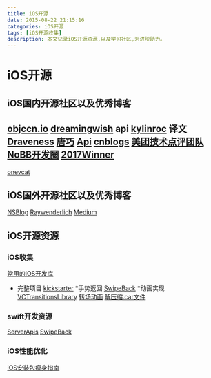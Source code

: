 ```yaml
---
title: iOS开源
date: 2015-08-22 21:15:16
categories: iOS开源
tags: [iOS开源收集]
description: 本文记录iOS开源资源,以及学习社区,为进阶助力。
---
```

# iOS开源
## iOS国内开源社区以及优秀博客
[objccn.io](https://objccn.io)
[dreamingwish](http://www.dreamingwish.com/) api
[kylinroc](http://kylinroc.github.io/)   译文
[Draveness](https://draveness.me/)
[唐巧](http://blog.devtang.com/)
[Api](http://www.dreamingwish.com/article/gcd-practice-io-race.html)
[cnblogs](http://www.cnblogs.com/kenshincui/)
[美团技术点评团队](https://tech.meituan.com)
[NoBB开发圈](http://bbs.thankbabe.com/)
[2017Winner](https://github.com/blog/2483-game-off-2017-winners)
----------

[onevcat](https://onev.cat/zh/)

## iOS国外开源社区以及优秀博客
[NSBlog](https://www.mikeash.com/pyblog/)
[Raywenderlich](https://www.raywenderlich.com/)
[Medium](https://medium.com)
	
## iOS开源资源
### iOS收集
[常用的iOS开发库](https://github.com/darren90/iOS_Gather)
* 完整项目
[kickstarter](https://github.com/kickstarter/ios-oss/tree/ios-11)
*手势返回
[SwipeBack](https://github.com/devxoul/SwipeBack)
*动画实现
[VCTransitionsLibrary](https://github.com/ColinEberhardt/VCTransitionsLibrary)
[转场动画](https://github.com/seedante/iOS-ViewController-Transition-Demo)
[解压缩.car文件](https://github.com/tunnyios/cartool)
### swift开发资源
[ServerApis](https://swift.org/server-apis/)
[SwipeBack](https://github.com/devxoul/SwipeBack)

### iOS性能优化
[iOS安装包瘦身指南](http://www.zoomfeng.com/blog/ipa-size-thin.html)















